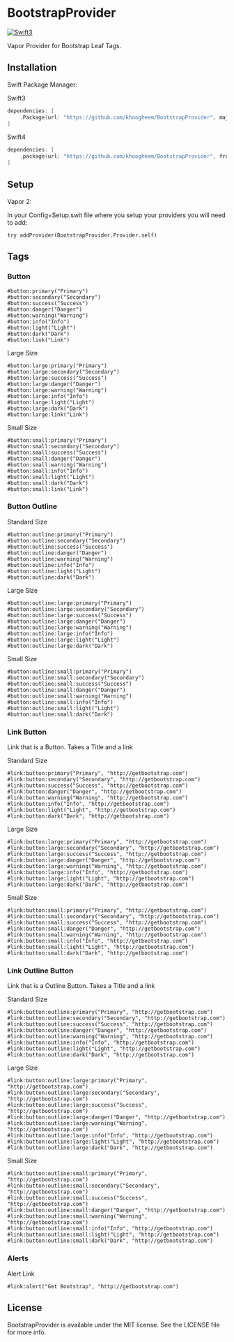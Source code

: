 # BootstrapProvider

[![Swift3](https://img.shields.io/badge/swift3-compatible-4BC51D.svg?style=flat)](https://developer.apple.com/swift)

Vapor Provider for Bootstrap Leaf Tags.

## Installation


Swift Package Manager:

Swift3
```swift
dependencies: [
    .Package(url: "https://github.com/khoogheem/BootstrapProvider", majorVersion: 0)
]
```
Swift4
```swift
dependencies: [
    .package(url: "https://github.com/khoogheem/BootstrapProvider", from: "0.1.0"),
]
```


## Setup

Vapor 2:

In your Config+Setup.swit file where you setup your providers you will need to add:
```
try addProvider(BootstrapProvider.Provider.self)
```

## Tags

### Button

```
#button:primary("Primary")
#button:secondary("Secondary")
#button:success("Success")
#button:danger("Danger")
#button:warning("Warning")
#button:info("Info")
#button:light("Light")
#button:dark("Dark")
#button:link("Link")
```

Large Size
```
#button:large:primary("Primary")
#button:large:secondary("Secondary")
#button:large:success("Success")
#button:large:danger("Danger")
#button:large:warning("Warning")
#button:large:info("Info")
#button:large:light("Light")
#button:large:dark("Dark")
#button:large:link("Link")
```

Small Size
```
#button:small:primary("Primary")
#button:small:secondary("Secondary")
#button:small:success("Success")
#button:small:danger("Danger")
#button:small:warning("Warning")
#button:small:info("Info")
#button:small:light("Light")
#button:small:dark("Dark")
#button:small:link("Link")
```

### Button Outline

Standard Size
```
#button:outline:primary("Primary")
#button:outline:secondary("Secondary")
#button:outline:success("Success")
#button:outline:danger("Danger")
#button:outline:warning("Warning")
#button:outline:info("Info")
#button:outline:light("Light")
#button:outline:dark("Dark")
```

Large Size
```
#button:outline:large:primary("Primary")
#button:outline:large:secondary("Secondary")
#button:outline:large:success("Success")
#button:outline:large:danger("Danger")
#button:outline:large:warning("Warning")
#button:outline:large:info("Info")
#button:outline:large:light("Light")
#button:outline:large:dark("Dark")
```

Small Size
```
#button:outline:small:primary("Primary")
#button:outline:small:secondary("Secondary")
#button:outline:small:success("Success")
#button:outline:small:danger("Danger")
#button:outline:small:warning("Warning")
#button:outline:small:info("Info")
#button:outline:small:light("Light")
#button:outline:small:dark("Dark")
```

###  Link Button

Link that is a Button.  Takes a Title and a link

Standard Size
```
#link:button:primary("Primary", "http://getbootstrap.com")
#link:button:secondary("Secondary", "http://getbootstrap.com")
#link:button:success("Success", "http://getbootstrap.com")
#link:button:danger("Danger", "http://getbootstrap.com")
#link:button:warning("Warning", "http://getbootstrap.com")
#link:button:info("Info", "http://getbootstrap.com")
#link:button:light("Light", "http://getbootstrap.com")
#link:button:dark("Dark", "http://getbootstrap.com")
```

Large Size
```
#link:button:large:primary("Primary", "http://getbootstrap.com")
#link:button:large:secondary("Secondary", "http://getbootstrap.com")
#link:button:large:success("Success", "http://getbootstrap.com")
#link:button:large:danger("Danger", "http://getbootstrap.com")
#link:button:large:warning("Warning", "http://getbootstrap.com")
#link:button:large:info("Info", "http://getbootstrap.com")
#link:button:large:light("Light", "http://getbootstrap.com")
#link:button:large:dark("Dark", "http://getbootstrap.com")
```

Small Size
```
#link:button:small:primary("Primary", "http://getbootstrap.com")
#link:button:small:secondary("Secondary", "http://getbootstrap.com")
#link:button:small:success("Success", "http://getbootstrap.com")
#link:button:small:danger("Danger", "http://getbootstrap.com")
#link:button:small:warning("Warning", "http://getbootstrap.com")
#link:button:small:info("Info", "http://getbootstrap.com")
#link:button:small:light("Light", "http://getbootstrap.com")
#link:button:small:dark("Dark", "http://getbootstrap.com")
```

###  Link Outline Button

Link that is a  Outline Button.  Takes a Title and a link

Standard Size
```
#link:button:outline:primary("Primary", "http://getbootstrap.com")
#link:button:outline:secondary("Secondary", "http://getbootstrap.com")
#link:button:outline:success("Success", "http://getbootstrap.com")
#link:button:outline:danger("Danger", "http://getbootstrap.com")
#link:button:outline:warning("Warning", "http://getbootstrap.com")
#link:button:outline:info("Info", "http://getbootstrap.com")
#link:button:outline:light("Light", "http://getbootstrap.com")
#link:button:outline:dark("Dark", "http://getbootstrap.com")
```

Large Size
```
#link:button:outline:large:primary("Primary", "http://getbootstrap.com")
#link:button:outline:large:secondary("Secondary", "http://getbootstrap.com")
#link:button:outline:large:success("Success", "http://getbootstrap.com")
#link:button:outline:large:danger("Danger", "http://getbootstrap.com")
#link:button:outline:large:warning("Warning", "http://getbootstrap.com")
#link:button:outline:large:info("Info", "http://getbootstrap.com")
#link:button:outline:large:light("Light", "http://getbootstrap.com")
#link:button:outline:large:dark("Dark", "http://getbootstrap.com")
```

Small Size
```
#link:button:outline:small:primary("Primary", "http://getbootstrap.com")
#link:button:outline:small:secondary("Secondary", "http://getbootstrap.com")
#link:button:outline:small:success("Success", "http://getbootstrap.com")
#link:button:outline:small:danger("Danger", "http://getbootstrap.com")
#link:button:outline:small:warning("Warning", "http://getbootstrap.com")
#link:button:outline:small:info("Info", "http://getbootstrap.com")
#link:button:outline:small:light("Light", "http://getbootstrap.com")
#link:button:outline:small:dark("Dark", "http://getbootstrap.com")
```

###  Alerts

Alert Link
```
#link:alert("Get Bootstrap", "http://getbootstrap.com")
```


## License

BootstrapProvider is available under the MIT license. See the LICENSE file for more info.

